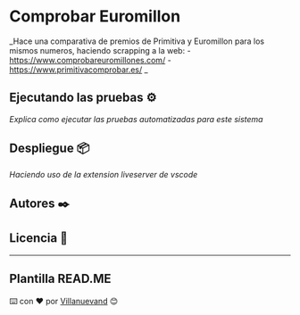 # Comprobar Euromillon

_Hace una comparativa de premios de Primitiva y Euromillon para los mismos numeros, haciendo scrapping a la web:
    -https://www.comprobareuromillones.com/
    -https://www.primitivacomprobar.es/
_



## Ejecutando las pruebas ⚙️

_Explica como ejecutar las pruebas automatizadas para este sistema_



## Despliegue 📦

_Haciendo uso de la extension liveserver de vscode_




## Autores ✒️



## Licencia 📄







---
## Plantilla READ.ME
⌨️ con ❤️ por [Villanuevand](https://github.com/Villanuevand) 😊